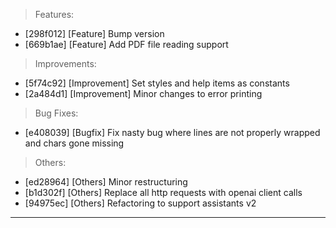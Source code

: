 > Features:
- [298f012] [Feature] Bump version
- [669b1ae] [Feature] Add PDF file reading support

> Improvements:
- [5f74c92] [Improvement] Set styles and help items as constants
- [2a484d1] [Improvement] Minor changes to error printing

> Bug Fixes:
- [e408039] [Bugfix] Fix nasty bug where lines are not properly wrapped and chars gone missing

> Others:
- [ed28964] [Others] Minor restructuring
- [b1d302f] [Others] Replace all http requests with openai client calls
- [94975ec] [Others] Refactoring to support assistants v2


---
